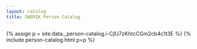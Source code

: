 ```yaml
---
layout: catalog
title: SWERIK Person Catalog
---
```

{% assign p = site.data._person-catalog.i-CjfJ7zKhtcCGm2cb4c1t3E %}
{% include person-catalog.html p=p %}

